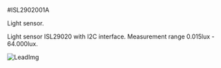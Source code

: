<!--- Created:2017-01-02T13:57:00.862176: ---> 
<!--- Author:Mlab: ---> 
<!--- AuthorEmail:email@mlab.cz: ---> 
<!--- Tags:None: ---> 
<!--- Ust:None: ---> 
<!--- Name:ISL2902001A: --->
#ISL2902001A 
<!--- LongName --->
Light sensor.
<!--- ELongName ---> 

<!--- Lead --->
Light sensor ISL29020 with I2C interface. Measurement range 0.015lux - 64.000lux.
<!--- ELead ---> 

![LeadImg](DOC/SRC/img//home/roman/repos/test-mlab-repos/Modules/Sensors/ISL2902001A/DOC/SRC/img//ISL2902001A_Top_Big.jpg) 


​
​
<!--- Description --->
<!--- EDescription --->
<!--- Content --->
<!--- EContent --->
            